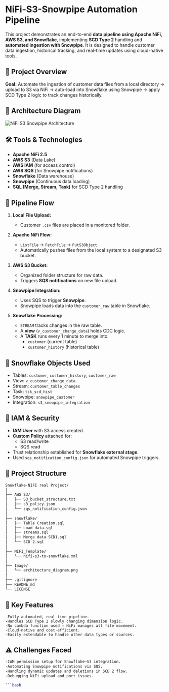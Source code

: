 # NiFi-S3-Snowpipe Automation Pipeline

This project demonstrates an end-to-end **data pipeline using Apache NiFi, AWS S3, and Snowflake**, implementing **SCD Type 2** handling and **automated ingestion with Snowpipe**. It is designed to handle customer data ingestion, historical tracking, and real-time updates using cloud-native tools.



## 📌 Project Overview

**Goal:** Automate the ingestion of customer data files from a local directory → upload to S3 via NiFi → auto-load into Snowflake using Snowpipe → apply SCD Type 2 logic to track changes historically.



## 🧱 Architecture Diagram

![NiFi S3 Snowpipe Architecture](image/architecture.png)



## 🛠️ Tools & Technologies

- **Apache NiFi 2.5**
- **AWS S3** (Data Lake)
- **AWS IAM** (for access control)
- **AWS SQS** (for Snowpipe notifications)
- **Snowflake** (Data warehouse)
- **Snowpipe** (Continuous data loading)
- **SQL (Merge, Stream, Task)** for SCD Type 2 handling



## 🔄 Pipeline Flow

1. **Local File Upload:**
   - Customer `.csv` files are placed in a monitored folder.

2. **Apache NiFi Flow:**
   - `ListFile` → `FetchFile` → `PutS3Object`
   - Automatically pushes files from the local system to a designated S3 bucket.

3. **AWS S3 Bucket:**
   - Organized folder structure for raw data.
   - Triggers **SQS notifications** on new file upload.

4. **Snowpipe Integration:**
   - Uses SQS to trigger **Snowpipe**.
   - Snowpipe loads data into the `customer_raw` table in Snowflake.

5. **Snowflake Processing:**
   - `STREAM` tracks changes in the raw table.
   - A **view** (`v_customer_change_data`) holds CDC logic.
   - A **TASK** runs every 1 minute to merge into:
     - `customer` (current table)
     - `customer_history` (historical table)

## 🧾 Snowflake Objects Used

- Tables: `customer`, `customer_history`, `customer_raw`
- View: `v_customer_change_data`
- Stream: `customer_table_changes`
- Task: `tsk_scd_hist`
- Snowpipe: `snowpipe_customer`
- Integration: `s3_snowpipe_integration`


## 🔐 IAM & Security

- **IAM User** with S3 access created.
- **Custom Policy** attached for:
  - S3 read/write
  - SQS read
- Trust relationship established for **Snowflake external stage**.
- Used `sqs_notification_config.json` for automated Snowpipe triggers.



## 📂 Project Structure

```bash
Snowflake-NIFI real Project/
│
├── AWS S3/
│   ├── S3_bucket_structure.txt
│   ├── s3_policy.json
│   └── sqs_notification_config.json
│
├── snowflake/
│   ├── Table Creation.sql
│   ├── Load data.sql
│   ├── streams.sql
│   ├── Merge data SCD1.sql
│   └── SCD 2.sql
│
├── NIFI_Template/
│   └── nifi-s3-to-snowflake.xml
│
├── Image/
│   └── architecture_diagram.png
│
├── .gitignore
├── README.md
└── LICENSE
```


## 🔑 Key Features

```
-Fully automated, real-time pipeline.
-Handles SCD Type 2 slowly changing dimension logic.
-No Lambda function used – NiFi manages all file movement.
-Cloud-native and cost-efficient.
-Easily extendable to handle other data types or sources.
```


## ⚠️ Challenges Faced

```bash
-IAM permission setup for Snowflake–S3 integration.
-Automating Snowpipe notifications via SQS.
-Handling dynamic updates and deletions in SCD 2 flow.
-Debugging NiFi upload and port issues.

```bash


